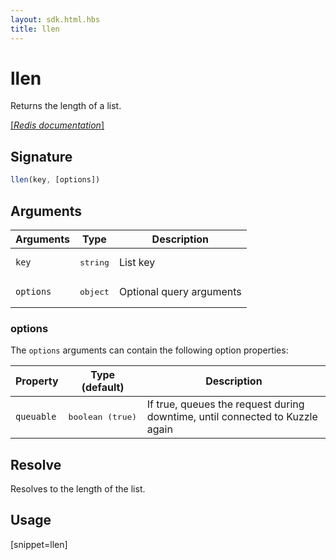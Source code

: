 ```yaml
---
layout: sdk.html.hbs
title: llen
---
```


# llen

Returns the length of a list.

[[_Redis documentation_]](https://redis.io/commands/llen)

## Signature

```js
llen(key, [options])
```

## Arguments

| Arguments    | Type    | Description |
|--------------|---------|-------------|
| `key` | <pre>string</pre> | List key |
| ``options`` | <pre>object</pre> | Optional query arguments |

### options

The `options` arguments can contain the following option properties:

| Property   | Type (default)   | Description                       |
| ---------- | ------- | --------------------------------- |
| `queuable` | <pre>boolean (true)</pre> | If true, queues the request during downtime, until connected to Kuzzle again |

## Resolve

Resolves to the length of the list.

## Usage

[snippet=llen]
